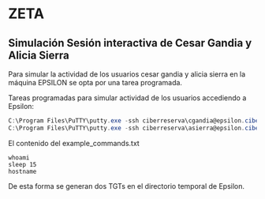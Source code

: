 # ZETA

## Simulación Sesión interactiva de Cesar Gandia y Alicia Sierra

Para simular la actividad de los usuarios cesar gandia y alicia sierra en la máquina EPSILON se opta por una tarea programada.

Tareas programadas para simular actividad de los usuarios accediendo a Epsilon:

```powershell
C:\Program Files\PuTTY\putty.exe -ssh ciberreserva\cgandia@epsilon.ciberreserva.com -pw "PASSWORD" -m "C:\Program Files\PuTTY\example_commands.txt"
C:\Program Files\PuTTY\putty.exe -ssh ciberreserva\asierra@epsilon.ciberreserva.com -pw "PASSWORD" -m "C:\Program Files\PuTTY\example_commands.txt"
```

El contenido del example_commands.txt

```
whoami
sleep 15
hostname
```

De esta forma se generan dos TGTs en el directorio temporal de Epsilon.
